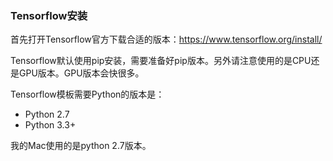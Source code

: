 ### Tensorflow安装

首先打开Tensorflow官方下载合适的版本：https://www.tensorflow.org/install/

Tensorflow默认使用pip安装，需要准备好pip版本。另外请注意使用的是CPU还是GPU版本。GPU版本会快很多。

Tensorflow模板需要Python的版本是：

* Python 2.7
* Python 3.3+

我的Mac使用的是python 2.7版本。







